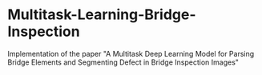 # Multitask-Learning-Bridge-Inspection
Implementation of the paper "A Multitask Deep Learning Model for Parsing Bridge Elements and Segmenting Defect in Bridge Inspection Images"
